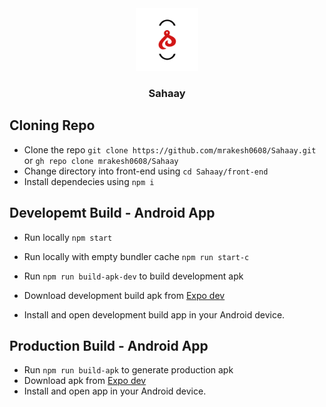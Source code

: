 <div id="top" align="center">
  <img src="front-end/assets/icon.png" alt="app-logo" width='100px' height='100px'/>
  <h3>Sahaay</h3>
</div>

## Cloning Repo
- Clone the repo `git clone https://github.com/mrakesh0608/Sahaay.git` or `gh repo clone mrakesh0608/Sahaay`
- Change directory into front-end using `cd Sahaay/front-end`
- Install dependecies using `npm i`

## Developemt Build - Android App
- Run locally `npm start`
- Run locally with empty bundler cache `npm run start-c`

- Run `npm run build-apk-dev` to build development apk
- Download development build apk from [Expo dev](https://expo.dev/)
- Install and open development build app in your Android device.

## Production Build - Android App
- Run `npm run build-apk` to generate production apk
- Download apk from [Expo dev](https://expo.dev/)
- Install and open app in your Android device.
